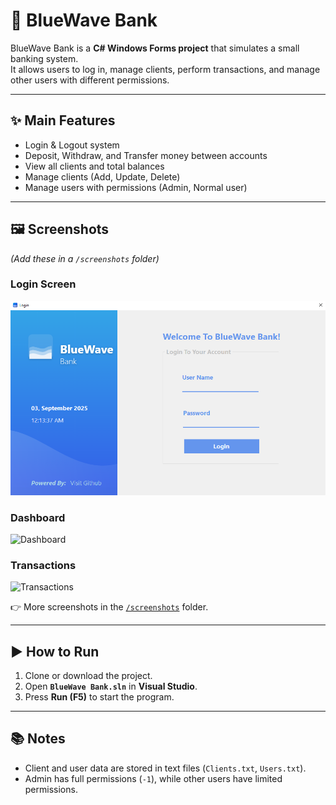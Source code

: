 # 🌊 BlueWave Bank  

BlueWave Bank is a **C# Windows Forms project** that simulates a small banking system.  
It allows users to log in, manage clients, perform transactions, and manage other users with different permissions.  

---

## ✨ Main Features  
- Login & Logout system  
- Deposit, Withdraw, and Transfer money between accounts  
- View all clients and total balances  
- Manage clients (Add, Update, Delete)  
- Manage users with permissions (Admin, Normal user)  

---

## 🖼️ Screenshots  
*(Add these in a `/screenshots` folder)*  

### Login Screen  
![Login](./screenshots/login.png)  

### Dashboard  
![Dashboard](./screenshots/dashboard.png)  

### Transactions  
![Transactions](./screenshots/transactions.png)  

👉 More screenshots in the [`/screenshots`](./screenshots) folder.  

---

## ▶️ How to Run  
1. Clone or download the project.  
2. Open **`BlueWave Bank.sln`** in **Visual Studio**.  
3. Press **Run (F5)** to start the program.  

---

## 📚 Notes  
- Client and user data are stored in text files (`Clients.txt`, `Users.txt`).  
- Admin has full permissions (`-1`), while other users have limited permissions.  
